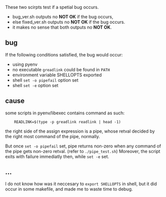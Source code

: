 These two scirpts test if a spetial bug occurs.

- bug\_ver.sh outputs no **NOT OK** if the bug occurs,
- else fixed\_ver.sh outputs no **NOT OK** if the bug occurs.
- it makes no sense that both outputs no **NOT OK**.

## bug

If the following conditions satisfied, the bug would occur:

- using pyenv
- no executable `greadlink` could be found in `PATH`
- environment variable SHELLOPTS exported
- shell `set -o pipefail` option set
- shell `set -e` option set

## cause

some scripts in pyenv/libexec contains command as such:

```
    READLINK=$(type -p greadlink readlink | head -1)
```

the right side of the assign expression is a pipe,
whose retval decided by the right most command of the pipe, normally.

But once `set -o pipefail` set, pipe returns non-zero
when any command of the pipe gets non-zero retval.
(refer to `./pipe_test.sh`)
Moreover, the script exits with failure immediatly then, while `set -e` set.

## ...

I do not know how was it neccesary to `export SHELLOPTS` in shell,
but it did occur in some makefile, and made me to waste time to debug.
